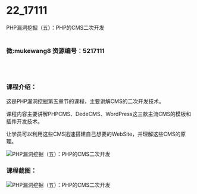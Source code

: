 # 22_17111
PHP漏洞挖掘（五）：PHP的CMS二次开发
<br/></br>
<h3>微:mukewang8 资源编号：5217111</h3>
<br/></br>
<h3>课程介绍：</h3>
<p>这是<a title="查看与 PHP漏洞挖掘 相关的文章" target="_blank">PHP漏洞挖掘</a>第五章节的课程，主要讲解CMS的二次开发技术。</p>
<p>课程内容主要讲解PHPCMS、DedeCMS、WordPress这三款主流CMS的模板和插件开发技术。</p>
<p>让学员可以利用这些CMS迅速搭建自己想要的WebSite，并理解这些CMS的原理。</p>
<p><img src="https://www.ko996.com/wp-content/uploads/img/2020/12/12345-7.jpg" alt="PHP漏洞挖掘（五）：PHP的CMS二次开发"></p>
<div class="info-desc">
<h3>课程截图：</h3>
<p><img src="https://www.ko996.com/wp-content/uploads/img/2020/12/2-92.png" alt="PHP漏洞挖掘（五）：PHP的CMS二次开发"></p>


			
</div>

